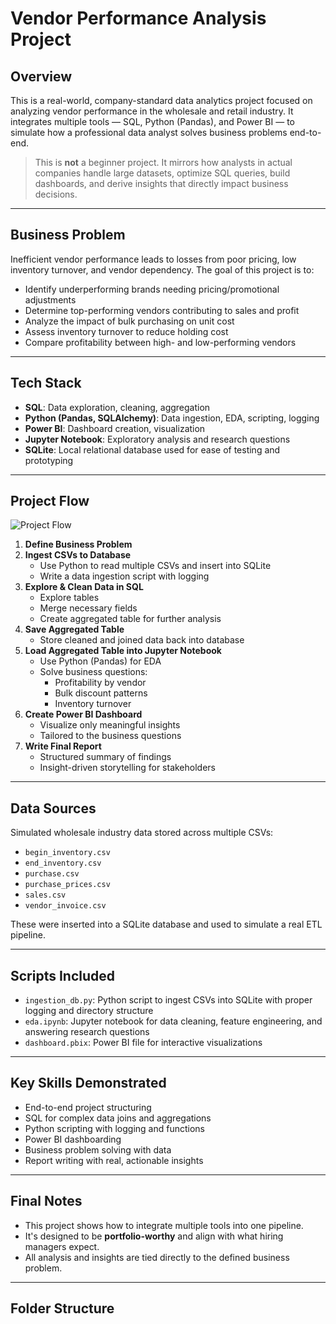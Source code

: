 # Vendor Performance Analysis Project

## Overview

This is a real-world, company-standard data analytics project focused on analyzing vendor performance in the wholesale and retail industry. It integrates multiple tools — SQL, Python (Pandas), and Power BI — to simulate how a professional data analyst solves business problems end-to-end.

> This is **not** a beginner project. It mirrors how analysts in actual companies handle large datasets, optimize SQL queries, build dashboards, and derive insights that directly impact business decisions.

---

## Business Problem

Inefficient vendor performance leads to losses from poor pricing, low inventory turnover, and vendor dependency. The goal of this project is to:

- Identify underperforming brands needing pricing/promotional adjustments
- Determine top-performing vendors contributing to sales and profit
- Analyze the impact of bulk purchasing on unit cost
- Assess inventory turnover to reduce holding cost
- Compare profitability between high- and low-performing vendors

---

## Tech Stack

- **SQL**: Data exploration, cleaning, aggregation
- **Python (Pandas, SQLAlchemy)**: Data ingestion, EDA, scripting, logging
- **Power BI**: Dashboard creation, visualization
- **Jupyter Notebook**: Exploratory analysis and research questions
- **SQLite**: Local relational database used for ease of testing and prototyping

---

## Project Flow

![Project Flow](./path-to-image/Vendor_Performance_Project_Diagram.png)

1. **Define Business Problem**
2. **Ingest CSVs to Database**  
   - Use Python to read multiple CSVs and insert into SQLite
   - Write a data ingestion script with logging
3. **Explore & Clean Data in SQL**
   - Explore tables
   - Merge necessary fields
   - Create aggregated table for further analysis
4. **Save Aggregated Table**
   - Store cleaned and joined data back into database
5. **Load Aggregated Table into Jupyter Notebook**
   - Use Python (Pandas) for EDA
   - Solve business questions:
     - Profitability by vendor
     - Bulk discount patterns
     - Inventory turnover
6. **Create Power BI Dashboard**
   - Visualize only meaningful insights
   - Tailored to the business questions
7. **Write Final Report**
   - Structured summary of findings
   - Insight-driven storytelling for stakeholders

---

## Data Sources

Simulated wholesale industry data stored across multiple CSVs:

- `begin_inventory.csv`
- `end_inventory.csv`
- `purchase.csv`
- `purchase_prices.csv`
- `sales.csv`
- `vendor_invoice.csv`

These were inserted into a SQLite database and used to simulate a real ETL pipeline.

---

## Scripts Included

- `ingestion_db.py`: Python script to ingest CSVs into SQLite with proper logging and directory structure
- `eda.ipynb`: Jupyter notebook for data cleaning, feature engineering, and answering research questions
- `dashboard.pbix`: Power BI file for interactive visualizations

---

## Key Skills Demonstrated

- End-to-end project structuring
- SQL for complex data joins and aggregations
- Python scripting with logging and functions
- Power BI dashboarding
- Business problem solving with data
- Report writing with real, actionable insights

---

## Final Notes

- This project shows how to integrate multiple tools into one pipeline.
- It's designed to be **portfolio-worthy** and align with what hiring managers expect.
- All analysis and insights are tied directly to the defined business problem.

---

## Folder Structure


